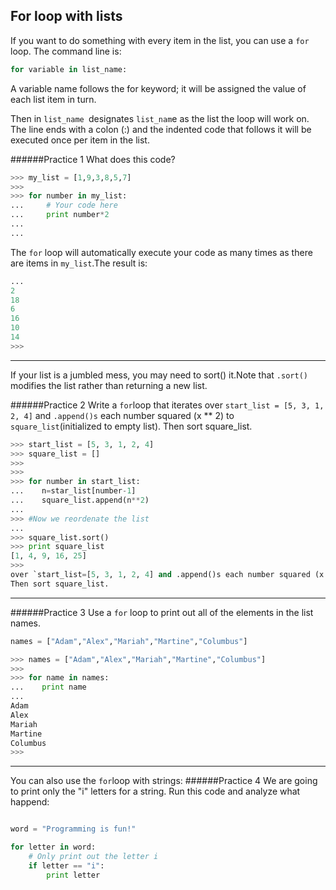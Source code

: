 ## For loop with lists


If you want to do something with every item in the list, you can use a `for` loop. The command line is:
```python
for variable in list_name:
```
A variable name follows the for keyword; it will be assigned the value of each list item in turn.

Then in `list_name `designates `list_nam`e as the list the loop will work on. The line ends with a colon (:) and the indented code that follows it will be executed once per item in the list.

######Practice 1
What does this code?
```python
>>> my_list = [1,9,3,8,5,7]
>>>
>>> for number in my_list:
...     # Your code here
...     print number*2
...
...
```
The `for` loop will automatically execute your code as many times as there are items in `my_list`.The result is:
```python
...
2
18
6
16
10
14
>>>
```
---
If your list is a jumbled mess, you may need to sort() it.Note that `.sort()` modifies the list rather than returning a new list.

######Practice 2
Write a `for`loop that iterates over `start_list = [5, 3, 1, 2, 4]` and `.append()s` each number squared (x ** 2) to `square_list`(initialized to empty list).
Then sort square_list.

```python
>>> start_list = [5, 3, 1, 2, 4]
>>> square_list = []
>>>
>>>
>>> for number in start_list:
...    n=star_list[number-1]
...    square_list.append(n**2)
...
>>> #Now we reordenate the list
...
>>> square_list.sort()
>>> print square_list
[1, 4, 9, 16, 25]
>>>
over `start_list=[5, 3, 1, 2, 4] and .append()s each number squared (x ** 2) to `square_list` (which is initialized to empty list).
Then sort square_list.
```
---
######Practice 3
Use a `for` loop to print out all of the elements in the list names.
```python
names = ["Adam","Alex","Mariah","Martine","Columbus"]
```
```python
>>> names = ["Adam","Alex","Mariah","Martine","Columbus"]
>>>
>>> for name in names:
...    print name
...
Adam
Alex
Mariah
Martine
Columbus
>>>
```
---
You can also use the `for`loop with strings:
######Practice 4
We are going to print only the "i" letters for a string. Run this code and analyze what happend:

```python

word = "Programming is fun!"

for letter in word:
    # Only print out the letter i
    if letter == "i":
        print letter
```
